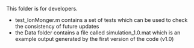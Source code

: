This folder is for developers.

- test_IonMonger.m contains a set of tests which can be used to check the consistency of future updates
- the Data folder contains a file called simulation_1.0.mat which is an example output generated by the first version of the code (v1.0)
